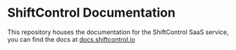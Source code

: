 # ShiftControl Documentation

This repository houses the documentation for the ShiftControl SaaS service, you can find the docs at [docs.shiftcontrol.io](https://docs.shiftcontrol.io)